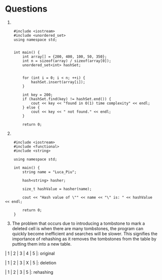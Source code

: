 # Questions

1. 

        #include <iostream>
        #include <unordered_set>
        using namespace std;
        
        
        int main() {
            int array[] = {200, 400, 100, 50, 350};
            int n = sizeof(array) / sizeof(array[0]);
            unordered_set<int> hashSet;
        
        
            for (int i = 0; i < n; ++i) {
                hashSet.insert(array[i]);
            }
        
            int key = 200;
            if (hashSet.find(key) != hashSet.end()) {
                cout << key << "found in O(1) time complexity" << endl;
            } else {
                cout << key << " not found." << endl;
            }
        
            return 0;



2.

        #include <iostream>
        #include <functional>
        #include <string>
        
        using namespace std;
        
        int main() {
            string name = "Luca_Piu";
        
            hash<string> hasher;
        
            size_t hashValue = hasher(name);
        
            cout << "Hash value of \"" << name << "\" is: " << hashValue << endl;
        
            return 0;
        }
        


3. The problem that occurs due to introducing a tombstone to mark a deleted cell is when there are many tombstones, the program can quickly become inefficient and searches will be slower. This signifies the importance of rehashing as it removes the tombstones from the table by putting them into a new table.



| 1 | 2 | 3 | 4 | 5 |: original

| 1 | 2 | 3 | X | 5 |: deletion

| 1 | 2 | 3 | 5 |: rehashing
